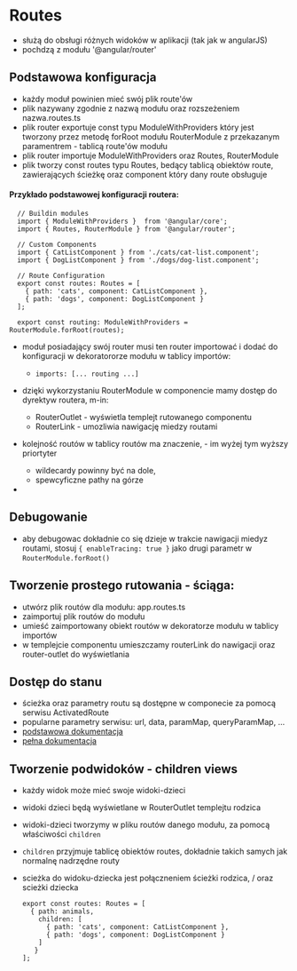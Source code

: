 # Routes

- służą do obsługi różnych widoków w aplikacji (tak jak w angularJS)
- pochdzą z modułu '@angular/router'

## Podstawowa konfiguracja

- każdy moduł powinien mieć swój plik route'ów
- plik nazywany zgodnie z nazwą modułu oraz rozszeżeniem nazwa.routes.ts
- plik router exportuje const typu  ModuleWithProviders który jest tworzony przez metodę forRoot modułu RouterModule z przekazanym paramentrem - tablicą route'ów modułu
- plik router importuje ModuleWithProviders oraz Routes, RouterModule
- plik tworzy const routes typu Routes, bedący tablicą obiektów route, zawierających ścieżkę oraz component który dany route obsługuje

#### Przykłado podstawowej konfiguracji routera:

      // Buildin modules
      import { ModuleWithProviders }  from '@angular/core';
      import { Routes, RouterModule } from '@angular/router';

      // Custom Components
      import { CatListComponent } from './cats/cat-list.component';
      import { DogListComponent } from './dogs/dog-list.component';

      // Route Configuration
      export const routes: Routes = [
        { path: 'cats', component: CatListComponent },
        { path: 'dogs', component: DogListComponent }
      ];

      export const routing: ModuleWithProviders = RouterModule.forRoot(routes);

- moduł posiadający swój router musi ten router importować i dodać do konfiguracji w dekoratororze modułu w tablicy importów:
  - `imports: [... routing ...]`
- dzięki wykorzystaniu RouterModule w componencie mamy dostęp do dyrektyw routera, m-in:
  - RouterOutlet - wyświetla templejt rutowanego componentu
  - RouterLink - umozliwia nawigację miedzy routami

- kolejność routów w tablicy routów ma znaczenie, - im wyżej tym wyższy priortyter
  - wildecardy powinny być na dole,
  - spewcyficzne pathy na górze
-

## Debugowanie

- aby debugowac dokładnie co się dzieje w trakcie nawigacji miedyz routami, stosuj `{ enableTracing: true }` jako drugi parametr w `RouterModule.forRoot()`

## Tworzenie prostego rutowania - ściąga:

- utwórz plik routów dla modułu: app.routes.ts
- zaimportuj plik routów do modułu
- umieść zaimportowany obiekt routów w dekoratorze modułu w tablicy importów
- w templejcie componentu umieszczamy routerLink do nawigacji oraz router-outlet do wyświetlania

## Dostęp do stanu

- ścieżka oraz parametry routu są dostępne w componecie za pomocą serwisu ActivatedRoute
- popularne parametry serwisu: url, data, paramMap, queryParamMap, ...
- [podstawowa dokumentacja](https://angular.io/guide/router#activatedroute-the-one-stop-shop-for-route-information)
- [pełna dokumentacja](https://angular.io/api/router/ActivatedRoute)

## Tworzenie podwidoków - children views

- każdy widok może mieć swoje widoki-dzieci
- widoki dzieci będą wyświetlane w RouterOutlet templejtu rodzica
- widoki-dzieci tworzymy w pliku routów danego modułu, za pomocą właściwości `children`
- `children` przyjmuje tablicę obiektów routes, dokładnie takich samych jak normalnę nadrzędne routy
- scieżka do widoku-dziecka jest połączneniem ścieżki rodzica, / oraz scieżki dziecka

      export const routes: Routes = [
        { path: animals,
          children: [
            { path: 'cats', component: CatListComponent },
            { path: 'dogs', component: DogListComponent }
          ]
         }
      ];
